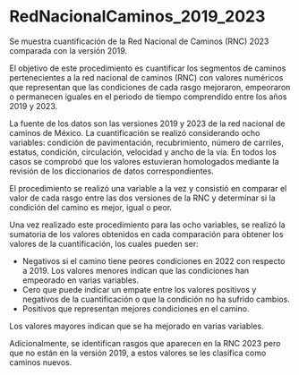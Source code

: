 # RedNacionalCaminos_2019_2023
Se muestra cuantificación de la Red Nacional de Caminos (RNC) 2023 comparada con la versión 2019. 

El objetivo de este procedimiento es cuantificar los segmentos de caminos pertenecientes a la red nacional de caminos (RNC) con valores numéricos que representan que las condiciones de cada rasgo mejoraron, empeoraron o permanecen iguales en el periodo de tiempo comprendido entre los años 2019 y 2023. 

La fuente de los datos son las versiones 2019 y 2023 de la red nacional de caminos de México.
La cuantificación se realizó considerando ocho variables: condición de pavimentación, recubrimiento, número de carriles, estatus, condición, circulación, velocidad y ancho de la vía. En todos los casos se comprobó que los valores estuvieran homologados mediante la revisión de los diccionarios de datos correspondientes. 

El procedimiento se realizó una variable a la vez y consistió en comparar el valor de cada rasgo entre las dos versiones de la RNC y determinar si la condición del camino es mejor, igual o peor.

Una vez realizado este procedimiento para las ocho variables, se realizó la sumatoria de los valores obtenidos en cada comparación para obtener los valores de la cuantificación, los cuales pueden ser: 

 - Negativos si el camino tiene peores condiciones en 2022 con respecto a 2019.  Los valores menores indican que las condiciones han empeorado en varias variables.
 - Cero que puede indicar un empate entre los valores positivos y negativos de la cuantificación o que la condición no ha sufrido cambios.
 - Positivos que representan mejores condiciones en el camino.
 
Los valores mayores indican que se ha mejorado en varias variables.

Adicionalmente, se identifican rasgos que aparecen en la RNC 2023 pero que no están en la versión 2019, a estos valores se les clasifica como caminos nuevos.
